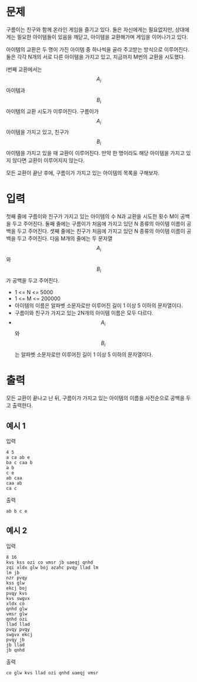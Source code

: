# 문제

구름이는 친구와 함께 온라인 게임을 즐기고 있다. 둘은 자신에게는 필요없지만, 상대에게는 필요한 아이템들이 있음을 깨닫고, 아이템을 교환해가며 게임을 이어나가고 있다.

아이템의 교환은 두 명이 가진 아이템 중 하나씩을 골라 주고받는 방식으로 이루어진다. 둘은 각각 N개의 서로 다른 아이템을 가지고 있고, 지금까지 M번의 교환을 시도했다.

i번째 교환에서는 $$A_i$$ 아이템과 $$B_i$$ 아이템의 교환 시도가 이루어진다. 구름이가 $$A_i$$ 아이템을 가지고 있고, 친구가 $$B_i$$ 아이템을 가지고 있을 때 교환이 이루어진다. 만약 한 명이라도 해당 아이템을 가지고 있지 않다면 교환이 이루어지지 않는다.

모든 교환이 끝난 후에, 구름이가 가지고 있는 아이템의 목록을 구해보자.

# 입력

첫째 줄에 구름이와 친구가 가지고 있는 아이템의 수 N과 교환을 시도한 횟수 M이 공백을 두고 주어진다.
둘째 줄에는 구름이가 처음에 가지고 있던 N 종류의 아이템 이름이 공백을 두고 주어진다.
셋째 줄에는 친구가 처음에 가지고 있던 N 종류의 아이템 이름이 공백을 두고 주어진다.
다음 M개의 줄에는 두 문자열 $$A_i$$와 $$B_i$$가 공백을 두고 주어진다.

- 1 <= N <= 5000
- 1 <= M <= 200000
- 아이템의 이름은 알파벳 소문자로만 이루어진 길이 1 이상 5 이하의 문자열이다.
- 구름이와 친구가 가지고 있는 2N개의 아이템 이름은 모두 다르다.
- $$A_i$$와 $$B_i$$는 알파벳 소문자로만 이루어진 길이 1 이상 5 이하의 문자열이다.

# 출력

모든 교환이 끝나고 난 뒤, 구름이가 가지고 있는 아이템의 이름을 사전순으로 공백을 두고 출력한다.

## 예시 1

입력

```
4 5
a ca ab e
ba c caa b
a b
c e
ab caa
caa ab
ca c
```

출력

```
ab b c e
```

## 예시 2

입력

```
8 16
kvs kss ozi co vmsr jb uaeqj qnhd
zqi xldx glw boj azahc pvqy llad lm
lm jb
nzr pvqy
kss glw
ekcj boj
pvqy kvs
kvs swgvx
xldx co
qnhd glw
vmsr glw
qnhd ozi
llad llad
pvqy pvqy
swgvx ekcj
pvqy jb
jb llad
jb qnhd
```

출력

```
co glw kvs llad ozi qnhd uaeqj vmsr
```
